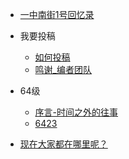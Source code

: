 - [一中南街1号回忆录](/?id=一中南街1号回忆录)
- 我要投稿
  - [如何投稿](/join/join)
  - [鸣谢_编者团队](/join/writer)
- 64级
  - [序言-时间之外的往事](/64/start)
  - [6423](/64/6423.md)
  
- [现在大家都在哪里呢？](/where)



